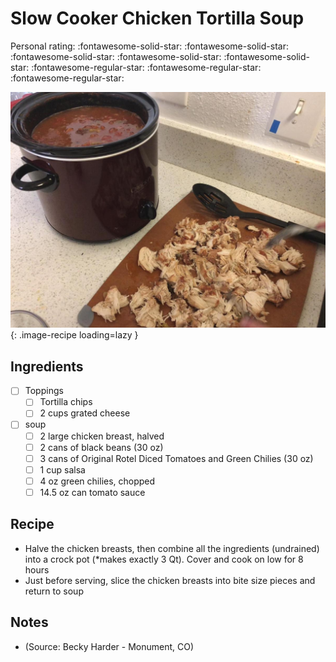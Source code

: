 <!-- Needs Manual Review -->

<!-- Do not modify sections with "AUTO-*". They are updated by make.py -->

# Slow Cooker Chicken Tortilla Soup

<!-- rating=2; (User can specify rating on scale of 1-5) -->
<!-- AUTO-UserRating -->
Personal rating: :fontawesome-solid-star: :fontawesome-solid-star: :fontawesome-solid-star: :fontawesome-solid-star: :fontawesome-solid-star: :fontawesome-regular-star: :fontawesome-regular-star: :fontawesome-regular-star:
<!-- /AUTO-UserRating -->

<!-- name_image=slow_cooker_chicken_tortilla_soup.jpg; (User can specify image name if multiple exist) -->
<!-- AUTO-Image -->
![slow_cooker_chicken_tortilla_soup.jpg](./slow_cooker_chicken_tortilla_soup.jpg){: .image-recipe loading=lazy }
<!-- /AUTO-Image -->

## Ingredients

* [ ] Toppings
    * [ ] Tortilla chips
    * [ ] 2 cups grated cheese
* [ ] soup
    * [ ] 2 large chicken breast, halved
    * [ ] 2 cans of black beans (30 oz)
    * [ ] 3 cans of Original Rotel Diced Tomatoes and Green Chilies (30 oz)
    * [ ] 1 cup salsa
    * [ ] 4 oz green chilies, chopped
    * [ ] 14.5 oz can tomato sauce

## Recipe

* Halve the chicken breasts, then combine all the ingredients (undrained) into a crock pot (*makes exactly 3 Qt). Cover and cook on low for 8 hours
* Just before serving, slice the chicken breasts into bite size pieces and return to soup

## Notes

* (Source: Becky Harder - Monument, CO)
